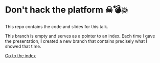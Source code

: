 # Don't hack the platform ☠💣💥️

This repo contains the code and slides for this talk.

This branch is empty and serves as a pointer to an index. Each time I gave the presentation, I created a new branch that contains precisely what I showed that time.

[Go to the index](https://jqno.nl/talks/dont-hack-the-platform/)
